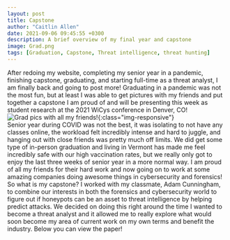 ```yaml
---
layout: post
title: Capstone
author: "Caitlin Allen"
date: 2021-09-06 09:45:55 +0300
description: A brief overview of my final year and capstone
image: Grad.png
tags: [Graduation, Capstone, Threat intelligence, threat hunting] 
---
```

After redoing my website, completing my senior year in a pandemic, finishing capstone, graduating, and starting full-time as a threat analyst, I am finally back and going to post more! Graduating in a pandemic was not the most fun, but at least I was able to get pictures with my friends and put together a capstone I am proud of and will be presenting this week as student research at the 2021 WiCys conference in Denver, CO!\
![Grad pics with all my friends!](/assets/img/DSC03285-2.jpg){:class="img-responsive"}\
Senior year during COVID was not the best, it was isolating to not have any classes online, the workload felt incredibly intense and hard to juggle, and hanging out with close friends was pretty much off limits. We did get some type of in-person graduation and living in Vermont has made me feel incredibly safe with our high vaccination rates, but we really only got to enjoy the last three weeks of senior year in a more normal way. I am proud of all my friends for their hard work and now going on to work at some amazing companies doing awesome things in cybersecurity and forensics!\
So what is my capstone? I worked with my classmate, Adam Cunningham, to combine our interests in both the forensics and cybersecurity world to figure out if honeypots can be an asset to threat intelligence by helping predict attacks. We decided on doing this right around the time I wanted to become a threat analyst and it allowed me to really explore what would soon become my area of current work on my own terms and benefit the industry. Below you can view the paper!\
<object data="/assets/CAllen_ACunningham Capstone(7)(1).pdf" width="900" height="800" type='application/pdf'/>

